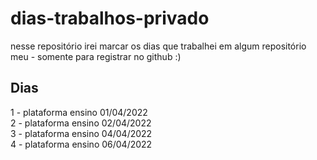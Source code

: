 # dias-trabalhos-privado

nesse repositório irei marcar os dias que trabalhei em algum repositório meu - somente para registrar no github :)

## Dias
1 - plataforma ensino 01/04/2022</br>
2 - plataforma ensino 02/04/2022</br>
3 - plataforma ensino 04/04/2022</br>
4 - plataforma ensino 06/04/2022</br>

